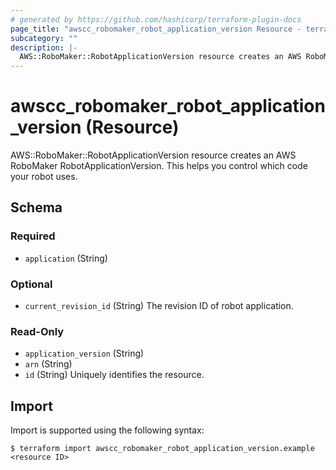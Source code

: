 ```yaml
---
# generated by https://github.com/hashicorp/terraform-plugin-docs
page_title: "awscc_robomaker_robot_application_version Resource - terraform-provider-awscc"
subcategory: ""
description: |-
  AWS::RoboMaker::RobotApplicationVersion resource creates an AWS RoboMaker RobotApplicationVersion. This helps you control which code your robot uses.
---
```


# awscc_robomaker_robot_application_version (Resource)

AWS::RoboMaker::RobotApplicationVersion resource creates an AWS RoboMaker RobotApplicationVersion. This helps you control which code your robot uses.



<!-- schema generated by tfplugindocs -->
## Schema

### Required

- `application` (String)

### Optional

- `current_revision_id` (String) The revision ID of robot application.

### Read-Only

- `application_version` (String)
- `arn` (String)
- `id` (String) Uniquely identifies the resource.

## Import

Import is supported using the following syntax:

```shell
$ terraform import awscc_robomaker_robot_application_version.example <resource ID>
```
